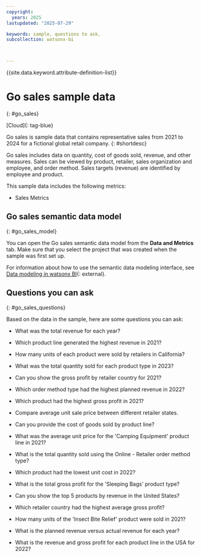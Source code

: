 ```yaml
---
copyright:
  years: 2025
lastupdated: "2025-07-29"

keywords: sample, questions to ask,
subcollection: watsonx-bi



---
```


{{site.data.keyword.attribute-definition-list}}


# Go sales sample data 
{: #go_sales}

[Cloud]{: tag-blue}

Go sales is sample data that contains representative sales from 2021 to 2024 for a fictional global retail company. {: #shortdesc}

Go sales includes data on quantity, cost of goods sold, revenue, and other measures. Sales can be viewed by product, retailer, sales organization and employee, and order method. Sales targets (revenue) are identified by employee and product.

This sample data includes the following metrics: 

- Sales Metrics

## Go sales semantic data model
{: #go_sales_model}

You can open the Go sales semantic data model from the **Data and Metrics** tab. Make sure that you select the project that was created when the sample was first set up.

For information about how to use the semantic data modeling interface, see [Data modeling in watsonx BI](/docs/watsonx-bi?topic=watsonx-bi-advanced_mode_model_data){: external}.

## Questions you can ask
{: #go_sales_questions}

Based on the data in the sample, here are some questions you can ask:

- What was the total revenue for each year?

- Which product line generated the highest revenue in 2021?

- How many units of each product were sold by retailers in California?

- What was the total quantity sold for each product type in 2023?

- Can you show the gross profit by retailer country for 2021?

- Which order method type had the highest planned revenue in 2022?

- Which product had the highest gross profit in 2021?

- Compare average unit sale price between different retailer states.

- Can you provide the cost of goods sold by product line?

- What was the average unit price for the 'Camping Equipment' product line in 2021?

- What is the total quantity sold using the Online - Retailer order method type?

- Which product had the lowest unit cost in 2022?

- What is the total gross profit for the 'Sleeping Bags' product type?

- Can you show the top 5 products by revenue in the United States?

- Which retailer country had the highest average gross profit?

- How many units of the 'Insect Bite Relief' product were sold in 2021?

- What is the planned revenue versus actual revenue for each year?

- What is the revenue and gross profit for each product line in the USA for 2022? 
